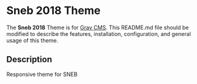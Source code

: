 # Sneb 2018 Theme

The **Sneb 2018** Theme is for [Grav CMS](http://github.com/getgrav/grav).  This README.md file should be modified to describe the features, installation, configuration, and general usage of this theme.

## Description

Responsive theme for SNEB
